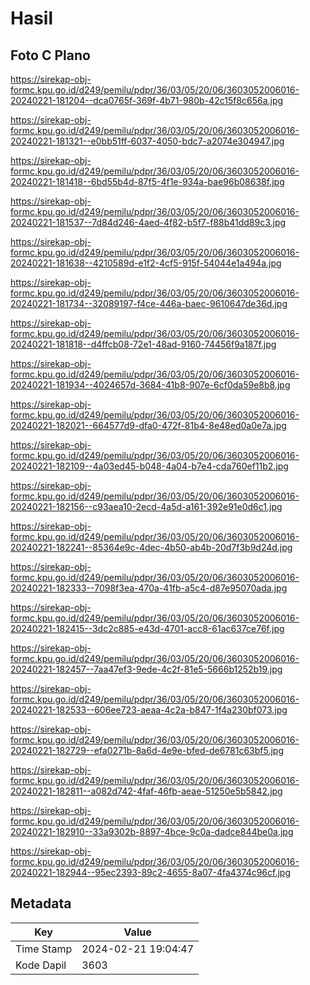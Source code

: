 # Hasil

## Foto C Plano

https://sirekap-obj-formc.kpu.go.id/d249/pemilu/pdpr/36/03/05/20/06/3603052006016-20240221-181204--dca0765f-369f-4b71-980b-42c15f8c656a.jpg

https://sirekap-obj-formc.kpu.go.id/d249/pemilu/pdpr/36/03/05/20/06/3603052006016-20240221-181321--e0bb51ff-6037-4050-bdc7-a2074e304947.jpg

https://sirekap-obj-formc.kpu.go.id/d249/pemilu/pdpr/36/03/05/20/06/3603052006016-20240221-181418--6bd55b4d-87f5-4f1e-934a-bae96b08638f.jpg

https://sirekap-obj-formc.kpu.go.id/d249/pemilu/pdpr/36/03/05/20/06/3603052006016-20240221-181537--7d84d246-4aed-4f82-b5f7-f88b41dd89c3.jpg

https://sirekap-obj-formc.kpu.go.id/d249/pemilu/pdpr/36/03/05/20/06/3603052006016-20240221-181638--4210589d-e1f2-4cf5-915f-54044e1a494a.jpg

https://sirekap-obj-formc.kpu.go.id/d249/pemilu/pdpr/36/03/05/20/06/3603052006016-20240221-181734--32089197-f4ce-446a-baec-9610647de36d.jpg

https://sirekap-obj-formc.kpu.go.id/d249/pemilu/pdpr/36/03/05/20/06/3603052006016-20240221-181818--d4ffcb08-72e1-48ad-9160-74456f9a187f.jpg

https://sirekap-obj-formc.kpu.go.id/d249/pemilu/pdpr/36/03/05/20/06/3603052006016-20240221-181934--4024657d-3684-41b8-907e-6cf0da59e8b8.jpg

https://sirekap-obj-formc.kpu.go.id/d249/pemilu/pdpr/36/03/05/20/06/3603052006016-20240221-182021--664577d9-dfa0-472f-81b4-8e48ed0a0e7a.jpg

https://sirekap-obj-formc.kpu.go.id/d249/pemilu/pdpr/36/03/05/20/06/3603052006016-20240221-182109--4a03ed45-b048-4a04-b7e4-cda760ef11b2.jpg

https://sirekap-obj-formc.kpu.go.id/d249/pemilu/pdpr/36/03/05/20/06/3603052006016-20240221-182156--c93aea10-2ecd-4a5d-a161-392e91e0d6c1.jpg

https://sirekap-obj-formc.kpu.go.id/d249/pemilu/pdpr/36/03/05/20/06/3603052006016-20240221-182241--85364e9c-4dec-4b50-ab4b-20d7f3b9d24d.jpg

https://sirekap-obj-formc.kpu.go.id/d249/pemilu/pdpr/36/03/05/20/06/3603052006016-20240221-182333--7098f3ea-470a-41fb-a5c4-d87e95070ada.jpg

https://sirekap-obj-formc.kpu.go.id/d249/pemilu/pdpr/36/03/05/20/06/3603052006016-20240221-182415--3dc2c885-e43d-4701-acc8-61ac637ce76f.jpg

https://sirekap-obj-formc.kpu.go.id/d249/pemilu/pdpr/36/03/05/20/06/3603052006016-20240221-182457--7aa47ef3-9ede-4c2f-81e5-5666b1252b19.jpg

https://sirekap-obj-formc.kpu.go.id/d249/pemilu/pdpr/36/03/05/20/06/3603052006016-20240221-182533--606ee723-aeaa-4c2a-b847-1f4a230bf073.jpg

https://sirekap-obj-formc.kpu.go.id/d249/pemilu/pdpr/36/03/05/20/06/3603052006016-20240221-182729--efa0271b-8a6d-4e9e-bfed-de6781c63bf5.jpg

https://sirekap-obj-formc.kpu.go.id/d249/pemilu/pdpr/36/03/05/20/06/3603052006016-20240221-182811--a082d742-4faf-46fb-aeae-51250e5b5842.jpg

https://sirekap-obj-formc.kpu.go.id/d249/pemilu/pdpr/36/03/05/20/06/3603052006016-20240221-182910--33a9302b-8897-4bce-9c0a-dadce844be0a.jpg

https://sirekap-obj-formc.kpu.go.id/d249/pemilu/pdpr/36/03/05/20/06/3603052006016-20240221-182944--95ec2393-89c2-4655-8a07-4fa4374c96cf.jpg


## Metadata

| Key        | Value               |
| ---------- | ------------------- |
| Time Stamp | 2024-02-21 19:04:47 |
| Kode Dapil | 3603                |



